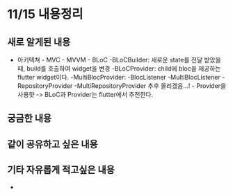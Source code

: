 # 11/15 내용정리

## 새로 알게된 내용

- 아키텍쳐    - MVC
            - MVVM
            - BLoC
                -BLoCBuilder: 새로운 state를 전달 받았을 때, build를 호출하여 widget을 변경
                -BLoCProvider: child에 bloc을 제공하는 flutter widget이다.
                -MultiBlocProvider:
                -BlocListener
                -MultiBlocListener
                -RepositoryProvider
                -MultiRepositoryProvider                추후 올리겠음...!
            - Provider을 사용햣
            -> BLoC과 Provider는 flutter에서 추천한다.


## 궁금한 내용



## 같이 공유하고 싶은 내용

## 기타 자유롭게 적고싶은 내용

-

